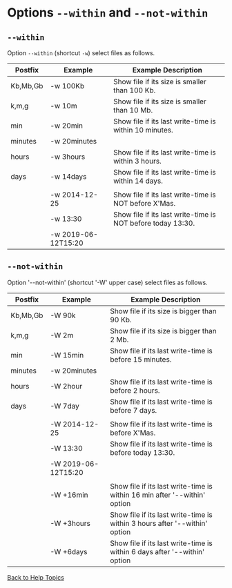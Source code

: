 # Options ```--within``` and ```--not-within```

## ```--within```
Option ```--within``` (shortcut ```-w```) select files as follows.

| Postfix  | Example   | Example Description                                    |
| -------  | -------   | -------------------                                    |
| Kb,Mb,Gb | -w 100Kb  | Show file if its size is smaller than 100 Kb.          |
| k,m,g    | -w 10m    | Show file if its size is smaller than 10 Mb.           |
| min      | -w 20min  | Show file if its last write-time is within 10 minutes. |
| minutes  | -w 20minutes | |
| hours    | -w 3hours | Show file if its last write-time is within 3 hours.    |
| days     | -w 14days | Show file if its last write-time is within 14 days.    |
| | | |
|          | -w 2014-12-25 | Show file if its last write-time is NOT before X'Mas. |
|          | -w 13:30      | Show file if its last write-time is NOT before today 13:30. |
|          | -w 2019-06-12T15:20 |                                              |

## ```--not-within```
Option '--not-within' (shortcut '-W' upper case) select files as follows.

| Postfix  | Example   | Example Description                                    |
| -------  | -------   | -------------------                                    |
| Kb,Mb,Gb | -W 90k    | Show file if its size is bigger than 90 Kb.            |
| k,m,g    | -W 2m     | Show file if its size is bigger than 2 Mb.             |
| min      | -W 15min  | Show file if its last write-time is before 15 minutes. |
| minutes  | -w 20minutes | |
| hours    | -W 2hour  | Show file if its last write-time is before 2 hours.    |
| days     | -W 7day   | Show file if its last write-time is before 7 days.     |
| | | |
|          | -W 2014-12-25 | Show file if its last write-time is before X'Mas.  |
|          | -W 13:30      | Show file if its last write-time is before today 13:30. |
|          | -W 2019-06-12T15:20 |                                              |
| | | |
|          | -W +16min  | Show file if its last write-time is within 16 min after '--within' option |
|          | -W +3hours | Show file if its last write-time is within 3 hours after '--within' option |
|          | -W +6days  | Show file if its last write-time is within 6 days after '--within' option |

[Back to Help Topics](https://github.com/ck-yung/dir2cs/blob/main/docs/HELP.md)
